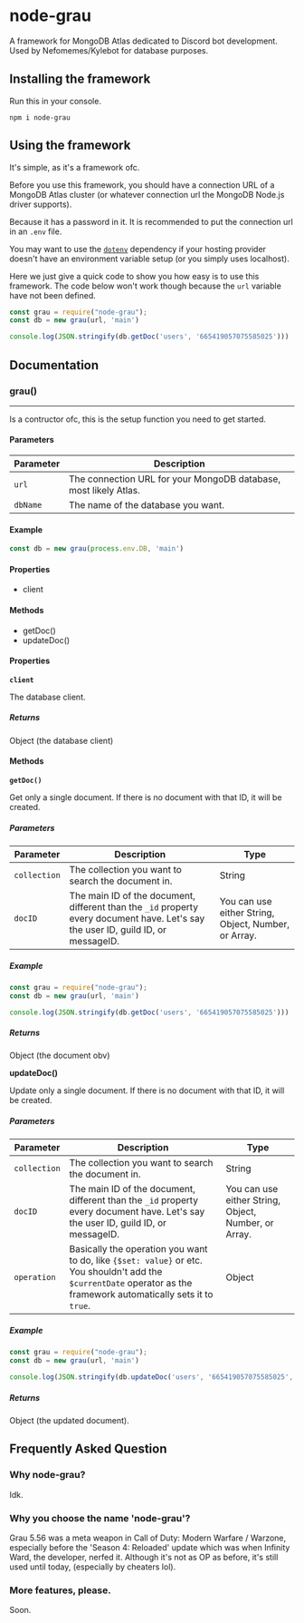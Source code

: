 # node-grau
A framework for MongoDB Atlas dedicated to Discord bot development. Used by Nefomemes/Kylebot for database purposes.

## Installing the framework
Run this in your console.
```
npm i node-grau
```

## Using the framework
It's simple, as it's a framework ofc.

Before you use this framework, you should have a connection URL of a MongoDB Atlas cluster (or whatever connection url the MongoDB Node.js driver supports).

Because it has a password in it. It is recommended to put the connection url in an `.env` file.

You may want to use the [`dotenv`](https://www.npmjs.com/package/dotenv) dependency if your hosting provider doesn't have an environment variable setup (or you simply uses localhost).

Here we just give a quick code to show you how easy is to use this framework. The code below won't work though because the `url` variable have not been defined.

```js
const grau = require("node-grau");
const db = new grau(url, 'main')

console.log(JSON.stringify(db.getDoc('users', '665419057075585025')))
```

## Documentation

### grau()
----------
Is a contructor ofc, this is the setup function you need to get started.

#### Parameters
| Parameter | Description |
| ----------- | ----------- |
| `url` | The connection URL for your MongoDB database, most likely Atlas. |
| `dbName` | The name of the database you want. |

#### Example
```js
const db = new grau(process.env.DB, 'main')
```

#### Properties
- client

#### Methods

- getDoc()
- updateDoc()

#### Properties

**`client`**

The database client.

##### Returns
Object (the database client)

#### Methods

**`getDoc()`**

Get only a single document. If there is no document with that ID, it will be created.

##### Parameters
| Parameter | Description | Type |
| ----------- | ----------- | ---- |
| `collection` | The collection you want to search the document in. | String |
| `docID` | The main ID of the document, different than the `_id` property every document have. Let's say the user ID, guild ID, or messageID. | You can use either String, Object, Number, or Array. |

##### Example
```js
const grau = require("node-grau");
const db = new grau(url, 'main')

console.log(JSON.stringify(db.getDoc('users', '665419057075585025')))
```

##### Returns
Object (the document obv)

**updateDoc()**

Update only a single document. If there is no document with that ID, it will be created.

##### Parameters
| Parameter | Description | Type |
| ----------- | ----------- | ---- |
| `collection` | The collection you want to search the document in. | String |
| `docID` | The main ID of the document, different than the `_id` property every document have. Let's say the user ID, guild ID, or messageID. | You can use either String, Object, Number, or Array. |
| `operation` | Basically the operation you want to do, like `{$set: value}` or etc. You shouldn't add the `$currentDate` operator as the framework automatically sets it to `true`. | Object |

##### Example
```js
const grau = require("node-grau");
const db = new grau(url, 'main')

console.log(JSON.stringify(db.updateDoc('users', '665419057075585025', {$set: {playercard: "grau_damascus"}})))
```

##### Returns
Object (the updated document).

## Frequently Asked Question

### Why node-grau?
Idk.

### Why you choose the name 'node-grau'?
Grau 5.56 was a meta weapon in Call of Duty: Modern Warfare / Warzone, especially before the 'Season 4: Reloaded' update which was when Infinity Ward, the developer, nerfed it. Although it's not as OP as before, it's still used until today, (especially by cheaters lol).

### More features, please.
Soon.
